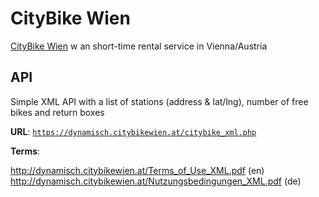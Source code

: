 # CityBike Wien

[CityBike Wien](https://www.citybikewien.at/en/) w an short-time rental service in Vienna/Austria

## API
Simple XML API with a list of stations (address & lat/lng), number of free bikes and return boxes

**URL**: [`https://dynamisch.citybikewien.at/citybike_xml.php`](https://dynamisch.citybikewien.at/citybike_xml.php)

**Terms**:

http://dynamisch.citybikewien.at/Terms_of_Use_XML.pdf (en)
http://dynamisch.citybikewien.at/Nutzungsbedingungen_XML.pdf (de)
